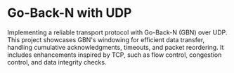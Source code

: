 # Go-Back-N with UDP
 Implementing a reliable transport protocol with Go-Back-N (GBN) over UDP. This project showcases GBN's windowing for efficient data transfer, handling cumulative acknowledgments, timeouts, and packet reordering. It includes enhancements inspired by TCP, such as flow control, congestion control, and data integrity checks.

